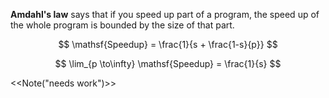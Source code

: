**Amdahl's law** says that if you speed up part of a program, the speed up of the whole program is bounded by the size of that part. 

$$
\mathsf{Speedup} = \frac{1}{s + \frac{1-s}{p}}
$$

$$
\lim_{p \to\infty} \mathsf{Speedup} = \frac{1}{s}
$$

<<Note("needs work")>>